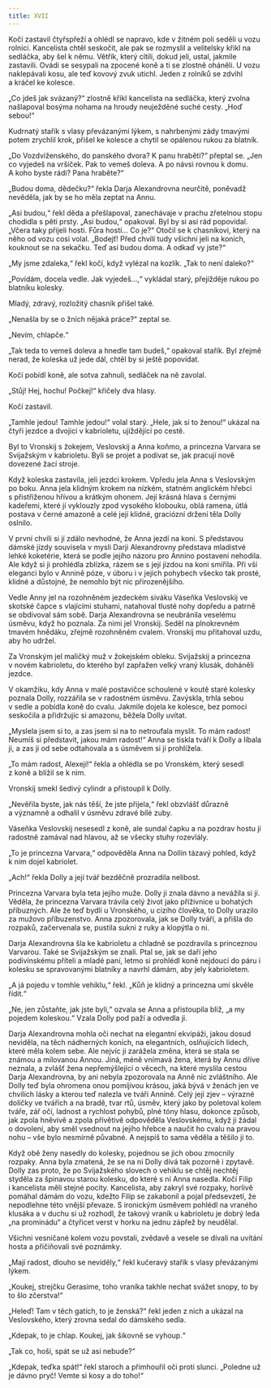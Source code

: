 ```yaml
---
title: XVII
---
```


Kočí zastavil čtyřspřeží a ohlédl se napravo, kde v žitném poli seděli u vozu rolníci. Kancelista chtěl seskočit, ale pak se rozmyslil a velitelsky křikl na sedláčka, aby šel k němu. Větřík, který cítili, dokud jeli, ustal, jakmile zastavili. Ovádi se sesypali na zpocené koně a ti se zlostně oháněli. U vozu naklepávali kosu, ale teď kovový zvuk utichl. Jeden z rolníků se zdvihl a kráčel ke kolesce.

„Co jdeš jak svázaný?“ zlostně křikl kancelista na sedláčka, který zvolna našlapoval bosýma nohama na hroudy neuježděné suché cesty. „Hoď sebou!“

Kudrnatý stařík s vlasy převázanými lýkem, s nahrbenými zády tmavými potem zrychlil krok, přišel ke kolesce a chytil se opálenou rukou za blatník.

„Do Vozdviženského, do panského dvora? K panu hraběti?“ přeptal se. „Jen co vyjedeš na vršíček. Pak to vemeš doleva. A po návsi rovnou k domu. A koho byste rádi? Pana hraběte?“

„Budou doma, dědečku?“ řekla Darja Alexandrovna neurčitě, poněvadž nevěděla, jak by se ho měla zeptat na Annu.

„Asi budou,“ řekl děda a přešlapoval, zanechávaje v prachu zřetelnou stopu chodidla s pěti prsty. „Asi budou,“ opakoval. Byl by si asi rád popovídal. „Včera taky přijeli hosti. Fůra hostí… Co je?“ Otočil se k chasníkovi, který na něho od vozu cosi volal. „Bodejť! Před chvílí tudy všichni jeli na koních, kouknout se na sekačku. Teď asi budou doma. A odkaď vy jste?“

„My jsme zdaleka,“ řekl kočí, když vylézal na kozlík. „Tak to není daleko?“

„Povídám, docela vedle. Jak vyjedeš…,“ vykládal starý, přejížděje rukou po blatníku kolesky.

Mladý, zdravý, rozložitý chasník přišel také.

„Nenašla by se o žních nějaká práce?“ zeptal se.

„Nevím, chlapče.“

„Tak teda to vemeš doleva a hnedle tam budeš,“ opakoval stařík. Byl zřejmě nerad, že koleska už jede dál, chtěl by si ještě popovídat.

Kočí pobídl koně, ale sotva zahnuli, sedláček na ně zavolal.

„Stůj! Hej, hochu! Počkej!“ křičely dva hlasy.

Kočí zastavil.

„Tamhle jedou! Tamhle jedou!“ volal starý. „Hele, jak si to ženou!“ ukázal na čtyři jezdce a dvojici v kabrioletu, ujíždějící po cestě.

Byl to Vronskij s žokejem, Veslovskij a Anna koňmo, a princezna Varvara se Svijažským v kabrioletu. Byli se projet a podívat se, jak pracují nově dovezené žací stroje.

Když koleska zastavila, jeli jezdci krokem. Vpředu jela Anna s Veslovským po boku. Anna jela klidným krokem na nízkém, statném anglickém hřebci s přistřiženou hřívou a krátkým ohonem. Její krásná hlava s černými kadeřemi, které jí vyklouzly zpod vysokého klobouku, oblá ramena, útlá postava v černé amazoně a celé její klidné, graciózní držení těla Dolly oslnilo.

V první chvíli si jí zdálo nevhodné, že Anna jezdí na koni. S představou dámské jízdy souvisela v mysli Darji Alexandrovny představa mladistvé lehké koketérie, která se podle jejího názoru pro Annino postavení nehodila. Ale když si ji prohlédla zblízka, rázem se s její jízdou na koni smířila. Při vší eleganci bylo v Annině póze, v úboru i v jejích pohybech všecko tak prosté, klidné a důstojné, že nemohlo být nic přirozenějšího.

Vedle Anny jel na rozohněném jezdeckém siváku Váseňka Veslovskij ve skotské čapce s vlajícími stuhami, natahoval tlusté nohy dopředu a patrně se obdivoval sám sobě. Darja Alexandrovna se neubránila veselému úsměvu, když ho poznala. Za nimi jel Vronskij. Seděl na plnokrevném tmavém hnědáku, zřejmě rozohněném cvalem. Vronskij mu přitahoval uzdu, aby ho udržel.

Za Vronským jel maličký muž v žokejském obleku. Svijažskij a princezna v novém kabrioletu, do kterého byl zapřažen velký vraný klusák, doháněli jezdce.

V okamžiku, kdy Anna v malé postavičce schoulené v koutě staré kolesky poznala Dolly, rozzářila se v radostném úsměvu. Zavýskla, trhla sebou v sedle a pobídla koně do cvalu. Jakmile dojela ke kolesce, bez pomoci seskočila a přidržujíc si amazonu, běžela Dolly uvítat.

„Myslela jsem si to, a zas jsem si na to netroufala myslit. To mám radost! Neumíš si představit, jakou mám radost!“ Anna se tiskla tváří k Dolly a líbala ji, a zas ji od sebe odtahovala a s úsměvem si ji prohlížela.

„To mám radost, Alexeji!“ řekla a ohlédla se po Vronském, který sesedl z koně a blížil se k nim.

Vronskij smekl šedivý cylindr a přistoupil k Dolly.

„Nevěřila byste, jak nás těší, že jste přijela,“ řekl obzvlášť důrazně a významně a odhalil v úsměvu zdravé bílé zuby.

Váseňka Veslovskij nesesedl z koně, ale sundal čapku a na pozdrav hostu jí radostně zamával nad hlavou, až se všecky stuhy rozevlály.

„To je princezna Varvara,“ odpověděla Anna na Dollin tázavý pohled, když k nim dojel kabriolet.

„Ach!“ řekla Dolly a její tvář bezděčně prozradila nelibost.

Princezna Varvara byla teta jejího muže. Dolly ji znala dávno a nevážila si jí. Věděla, že princezna Varvara trávila celý život jako příživnice u bohatých příbuzných. Ale že teď bydlí u Vronského, u cizího člověka, to Dolly urazilo za mužovo příbuzenstvo. Anna zpozorovala, jak se Dolly tváří, a přišla do rozpaků, začervenala se, pustila sukni z ruky a klopýtla o ni.

Darja Alexandrovna šla ke kabrioletu a chladně se pozdravila s princeznou Varvarou. Také se Svijažským se znali. Ptal se, jak se daří jeho podivínskému příteli a mladé paní, letmo si prohlédl koně nejdoucí do páru i kolesku se spravovanými blatníky a navrhl dámám, aby jely kabrioletem.

„A já pojedu v tomhle vehiklu,“ řekl. „Kůň je klidný a princezna umí skvěle řídit.“

„Ne, jen zůstaňte, jak jste byli,“ ozvala se Anna a přistoupila blíž, „a my pojedem koleskou.“ Vzala Dolly pod paží a odvedla ji.

Darja Alexandrovna mohla oči nechat na elegantní ekvipáži, jakou dosud neviděla, na těch nádherných koních, na elegantních, oslňujících lidech, které měla kolem sebe. Ale nejvíc ji zarážela změna, která se stala se známou a milovanou Annou. Jiná, méně vnímavá žena, která by Annu dříve neznala, a zvlášť žena nepřemýšlející o věcech, na které myslila cestou Darja Alexandrovna, by ani nebyla zpozorovala na Anně nic zvláštního. Ale Dolly teď byla ohromena onou pomíjivou krásou, jaká bývá v ženách jen ve chvílích lásky a kterou teď nalezla ve tváři Annině. Celý její zjev – výrazné dolíčky ve tvářích a na bradě, tvar rtů, úsměv, který jako by poletoval kolem tváře, zář očí, ladnost a rychlost pohybů, plné tóny hlasu, dokonce způsob, jak zpola hněvivě a zpola přívětivě odpověděla Veslovskému, když ji žádal o dovolení, aby směl vsednout na jejího hřebce a naučit ho cvalu na pravou nohu – vše bylo nesmírně půvabné. A nejspíš to sama věděla a těšilo ji to.

Když obě ženy nasedly do kolesky, pojednou se jich obou zmocnily rozpaky. Anna byla zmatená, že se na ni Dolly dívá tak pozorně i zpytavě. Dolly zas proto, že po Svijažského slovech o vehiklu se chtěj nechtěj styděla za špinavou starou kolesku, do které s ní Anna nasedla. Kočí Filip i kancelista měli stejné pocity. Kancelista, aby zakryl své rozpaky, horlivě pomáhal dámám do vozu, kdežto Filip se zakabonil a pojal předsevzetí, že nepodlehne této vnější převaze. S ironickým úsměvem pohlédl na vraného klusáka a v duchu si už rozhodl, že takový vraník u kabrioletu je dobrý leda „na prominádu“ a čtyřicet verst v horku na jednu zápřež by neudělal.

Všichni vesničané kolem vozu povstali, zvědavě a vesele se dívali na uvítání hosta a přičiňovali své poznámky.

„Mají radost, dlouho se neviděly,“ řekl kučeravý stařík s vlasy převázanými lýkem.

„Koukej, strejčku Gerasime, toho vraníka takhle nechat svážet snopy, to by to šlo zčerstva!“

„Heleď! Tam v těch gatích, to je ženská?“ řekl jeden z nich a ukázal na Veslovského, který zrovna sedal do dámského sedla.

„Kdepak, to je chlap. Koukej, jak šikovně se vyhoup.“

„Tak co, hoši, spát se už asi nebude?“

„Kdepak, teďka spát!“ řekl staroch a přimhouřil oči proti slunci. „Poledne už je dávno pryč! Vemte si kosy a do toho!“
